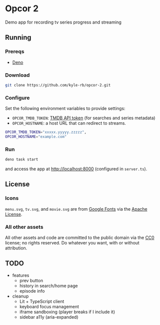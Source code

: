 # Opcor 2

Demo app for recording tv series progress and streaming

## Running

### Prereqs

- [Deno](https://docs.deno.com/runtime/)

### Download

```sh
git clone https://github.com/kyle-rb/opcor-2.git
```

### Configure

Set the following environment variables to provide settings:

- `OPCOR_TMDB_TOKEN`:
  [TMDB API token](https://developer.themoviedb.org/reference/intro/getting-started) (for searches
  and series metadata)
- `OPCOR_HOSTNAME`: a host URL that can redirect to streams.

```sh
OPCOR_TMDB_TOKEN="xxxxx.yyyyy.zzzzz",
OPCOR_HOSTNAME="example.com"
```

### Run

```sh
deno task start
```

and access the app at <http://localhost:8000> (configured in `server.ts`).

## License

### Icons

`menu.svg`, `tv.svg`, and `movie.svg` are from [Google Fonts](https://fonts.google.com/icons) via
the [Apache License](https://github.com/google/material-design-icons?tab=Apache-2.0-1-ov-file).

### All other assets

All other assets and code are committed to the public domain via the
[CC0](https://creativecommons.org/public-domain/cc0/) license; no rights reserved. Do whatever you
want, with or without attribution.

## TODO

- features
  - prev button
  - history in search/home page
  - episode info
- cleanup
  - Lit + TypeScript client
  - keyboard focus management
  - iframe sandboxing (player breaks if I include it)
  - sidebar a11y (aria-expanded)
